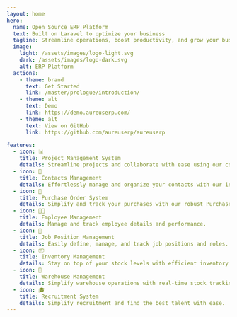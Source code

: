 ```yaml
---
layout: home
hero:
  name: Open Source ERP Platform
  text: Built on Laravel to optimize your business
  tagline: Streamline operations, boost productivity, and grow your business
  image:
    light: /assets/images/logo-light.svg
    dark: /assets/images/logo-dark.svg
    alt: ERP Platform
  actions:
    - theme: brand
      text: Get Started
      link: /master/prologue/introduction/
    - theme: alt
      text: Demo
      link: https://demo.aureuserp.com/
    - theme: alt
      text: View on GitHub
      link: https://github.com/aureuserp/aureuserp

features:
  - icon: 📊
    title: Project Management System
    details: Streamline projects and collaborate with ease using our comprehensive PMS
  - icon: 👥
    title: Contacts Management
    details: Effortlessly manage and organize your contacts with our intuitive system
  - icon: 🛒
    title: Purchase Order System
    details: Simplify and track your purchases with our robust Purchase Order system
  - icon: 👨‍💼
    title: Employee Management
    details: Manage and track employee details and performance.
  - icon: 💼
    title: Job Position Management
    details: Easily define, manage, and track job positions and roles.
  - icon: 📦
    title: Inventory Management
    details: Stay on top of your stock levels with efficient inventory management.
  - icon: 🏢
    title: Warehouse Management
    details: Simplify warehouse operations with real-time stock tracking.
  - icon: 🎓
    title: Recruitment System
    details: Simplify recruitment and find the best talent with ease.
---
```


<script setup>
import Solutions from '@theme/components/Solutions.vue';
</script>

<Solutions />
